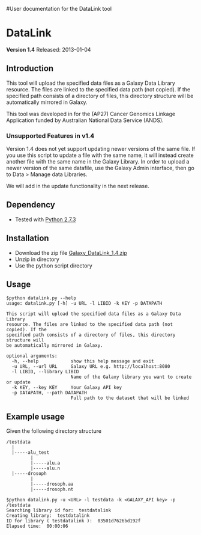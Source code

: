 #User documentation for the DataLink tool



# DataLink #

**Version 1.4** Released: 2013-01-04

## Introduction ##
This tool will upload the specified data files as a Galaxy Data Library
resource. The files are linked to the specified data path (not copied). If the specified path consists of a directory of files, this directory structure will be automatically mirrored in Galaxy.

This tool was developed in for the (AP27) Cancer Genomics Linkage Application funded by Australian National Data Service (ANDS).

### Unsupported Features in v1.4 ###
Version 1.4 does not yet support updating newer versions of the same file. If you use this script to update a file with the same name, it will instead create another file with the same name in the Galaxy Library. In order to upload a newer version of the same datafile, use the Galaxy Admin interface, then go to Data > Manage data Libraries.

We will add in the update functionality in the next release.

## Dependency ##
  * Tested with [Python 2.7.3](http://www.python.org/)

## Installation ##
  * Download the zip file [Galaxy\_DataLink\_1.4.zip](http://code.google.com/p/ap27-cancer-genomics-linkage-app/downloads/detail?name=Galaxy_DataLink_1.4.zip&can=2&q=)
  * Unzip in directory
  * Use the python script directory

## Usage ##
```
$python datalink.py --help
usage: datalink.py [-h] -u URL -l LIBID -k KEY -p DATAPATH

This script will upload the specified data files as a Galaxy Data Library
resource. The files are linked to the specified data path (not copied). If the
specified path consists of a directory of files, this directory structure will
be automatically mirrored in Galaxy.

optional arguments:
  -h, --help            show this help message and exit
  -u URL, --url URL     Galaxy URL e.g. http://localhost:8080
  -l LIBID, --library LIBID
                        Name of the Galaxy library you want to create or update
  -k KEY, --key KEY     Your Galaxy API key
  -p DATAPATH, --path DATAPATH
                        Full path to the dataset that will be linked
```

## Example usage ##
Given the following directory structure
```
/testdata
  |
  |-----alu_test
         |
         |-----alu.a
         |-----alu.n
  |-----drosoph
         |
         |-----drosoph.aa
         |-----drosoph.nt

$python datalink.py -u <URL> -l testdata -k <GALAXY_API key> -p /testdata
Searching library id for:  testdatalink
Creating library:  testdatalink
ID for library ( testdatalink ):  03501d7626bd192f
Elapsed time:  00:00:06
```